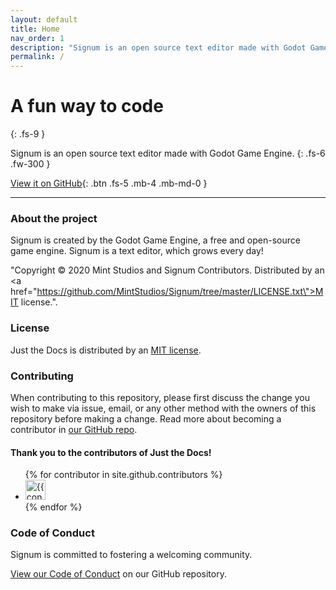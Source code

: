 ```yaml
---
layout: default
title: Home
nav_order: 1
description: "Signum is an open source text editor made with Godot Game Engine."
permalink: /
---
```


# A fun way to code
{: .fs-9 }

Signum is an open source text editor made with Godot Game Engine.
{: .fs-6 .fw-300 }

[View it on GitHub](https://github.com/MintStudios/Signum/){: .btn .fs-5 .mb-4 .mb-md-0 }

---


### About the project
Signum is created by the Godot Game Engine, a free and open-source game engine. Signum is a text editor, which grows every day!

"Copyright &copy; 2020 Mint Studios and Signum Contributors. Distributed by an <a href=\"https://github.com/MintStudios/Signum/tree/master/LICENSE.txt\">MIT license.</a>".

### License

Just the Docs is distributed by an [MIT license](https://github.com/MintStudios/Signum/blob/master/LICENSE).

### Contributing

When contributing to this repository, please first discuss the change you wish to make via issue,
email, or any other method with the owners of this repository before making a change. Read more about becoming a contributor in [our GitHub repo](https://github.com/MintStudios/Signum/blob/master/CONTRIBUTING.md).

#### Thank you to the contributors of Just the Docs!

<ul class="list-style-none">
{% for contributor in site.github.contributors %}
  <li class="d-inline-block mr-1">
     <a href="{{ contributor.html_url }}"><img src="{{ contributor.avatar_url }}" width="32" height="32" alt="{{ contributor.login }}"/></a>
  </li>
{% endfor %}
</ul>

### Code of Conduct

Signum is committed to fostering a welcoming community.

[View our Code of Conduct](https://github.com/MintStudios/Signum/blob/master/CODE_OF_CONDUCT.md) on our GitHub repository.

